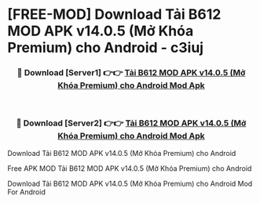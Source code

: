 # [FREE-MOD] Download Tải B612 MOD APK v14.0.5 (Mở Khóa Premium) cho Android - c3iuj


<div align="center">
<h3>🔴 Download [Server1] 👉👉 <a href="https://apk-comot.site?title=Tải_B612_MOD_APK_v14.0.5_(Mở_Khóa_Premium)_cho_Android">Tải B612 MOD APK v14.0.5 (Mở Khóa Premium) cho Android Mod Apk</a></h3><br>

<h3>🔴 Download [Server2] 👉👉 <a href="https://apk-comot.site?title=Tải_B612_MOD_APK_v14.0.5_(Mở_Khóa_Premium)_cho_Android">Tải B612 MOD APK v14.0.5 (Mở Khóa Premium) cho Android Mod Apk</a></h3>
</div>



Download Tải B612 MOD APK v14.0.5 (Mở Khóa Premium) cho Android 

Free APK MOD Tải B612 MOD APK v14.0.5 (Mở Khóa Premium) cho Android 

Download Tải B612 MOD APK v14.0.5 (Mở Khóa Premium) cho Android Mod For Android
